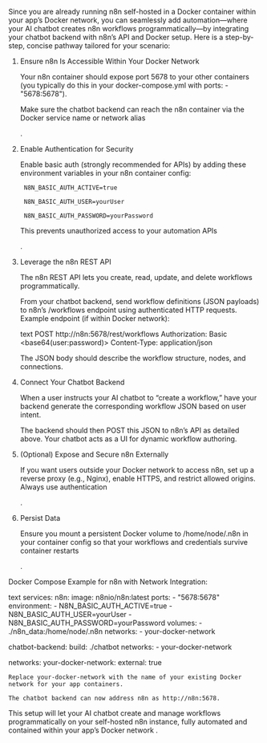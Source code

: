 Since you are already running n8n self-hosted in a Docker container within your app’s Docker network, you can seamlessly add automation—where your AI chatbot creates n8n workflows programmatically—by integrating your chatbot backend with n8n’s API and Docker setup. Here is a step-by-step, concise pathway tailored for your scenario:

1. Ensure n8n Is Accessible Within Your Docker Network

    Your n8n container should expose port 5678 to your other containers (you typically do this in your docker-compose.yml with ports: - "5678:5678").

    Make sure the chatbot backend can reach the n8n container via the Docker service name or network alias

    .

2. Enable Authentication for Security

    Enable basic auth (strongly recommended for APIs) by adding these environment variables in your n8n container config:

        N8N_BASIC_AUTH_ACTIVE=true

        N8N_BASIC_AUTH_USER=yourUser

        N8N_BASIC_AUTH_PASSWORD=yourPassword

    This prevents unauthorized access to your automation APIs

    .

3. Leverage the n8n REST API

    The n8n REST API lets you create, read, update, and delete workflows programmatically.

    From your chatbot backend, send workflow definitions (JSON payloads) to n8n’s /workflows endpoint using authenticated HTTP requests. Example endpoint (if within Docker network):

    text
    POST http://n8n:5678/rest/workflows
    Authorization: Basic <base64(user:password)>
    Content-Type: application/json

    The JSON body should describe the workflow structure, nodes, and connections.

4. Connect Your Chatbot Backend

    When a user instructs your AI chatbot to “create a workflow,” have your backend generate the corresponding workflow JSON based on user intent.

    The backend should then POST this JSON to n8n’s API as detailed above. Your chatbot acts as a UI for dynamic workflow authoring.

5. (Optional) Expose and Secure n8n Externally

    If you want users outside your Docker network to access n8n, set up a reverse proxy (e.g., Nginx), enable HTTPS, and restrict allowed origins. Always use authentication

    .

6. Persist Data

    Ensure you mount a persistent Docker volume to /home/node/.n8n in your container config so that your workflows and credentials survive container restarts

    .

Docker Compose Example for n8n with Network Integration:

text
services:
  n8n:
    image: n8nio/n8n:latest
    ports:
      - "5678:5678"
    environment:
      - N8N_BASIC_AUTH_ACTIVE=true
      - N8N_BASIC_AUTH_USER=yourUser
      - N8N_BASIC_AUTH_PASSWORD=yourPassword
    volumes:
      - ./n8n_data:/home/node/.n8n
    networks:
      - your-docker-network

  chatbot-backend:
    build: ./chatbot
    networks:
      - your-docker-network

networks:
  your-docker-network:
    external: true

    Replace your-docker-network with the name of your existing Docker network for your app containers.

    The chatbot backend can now address n8n as http://n8n:5678.

This setup will let your AI chatbot create and manage workflows programmatically on your self-hosted n8n instance, fully automated and contained within your app’s Docker network
.
